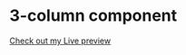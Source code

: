 # 3-column component

[Check out my Live preview](https://alexajoerin.github.io/3-column-component/)

